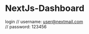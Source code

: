 # NextJs-Dashboard

login 
// username: user@nextmail.com                      
// password: 123456
